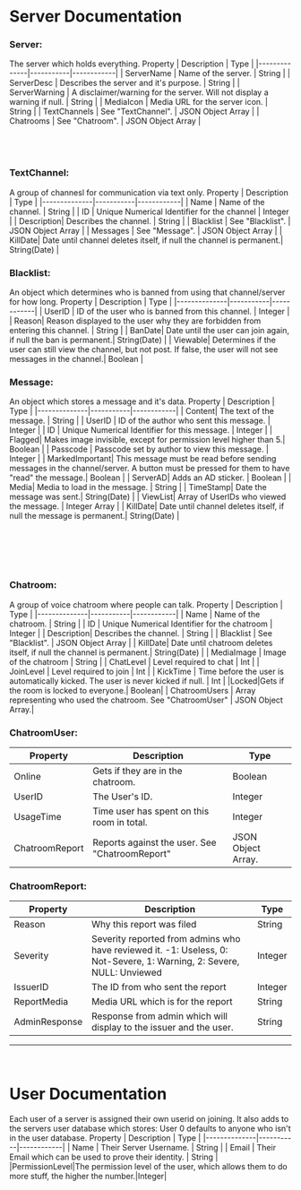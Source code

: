# Server Documentation
### Server:
The server which holds everything.
 Property         | Description    | Type |
|--------------|-----------|------------|
| ServerName | Name of the server.      | String      |
| ServerDesc | Describes the server and it's purpose.      | String      |
| ServerWarning | A disclaimer/warning for the server. Will not display a warning if null.      | String      |
| MediaIcon | Media URL for the server icon.      | String      |
| TextChannels | See "TextChannel".      | JSON Object Array     |
| Chatrooms | See "Chatroom".      | JSON Object Array     |
<br />
<br />
<br />
<br />

### TextChannel:
A group of channesl for communication via text only.
 Property         | Description    | Type |
|--------------|-----------|------------|
| Name | Name of the channel.      | String      |
| ID | Unique Numerical Identifier for the channel      | Integer     |
| Description| Describes the channel.   | String      |
| Blacklist | See "Blacklist".      | JSON Object Array      |
| Messages | See "Message".      | JSON Object Array     |
| KillDate| Date until channel deletes itself, if null the channel is permanent.| String(Date)      |
### Blacklist:
An object which determines who is banned from using that channel/server for how long.
 Property         | Description    | Type |
|--------------|-----------|------------|
| UserID | ID of the user who is banned from this channel.     | Integer     |
| Reason| Reason displayed to the user why they are forbidden from entering this channel.   | String      |
| BanDate| Date until the user can join again, if null the ban is permanent.| String(Date)      |
| Viewable| Determines if the user can still view the channel, but not post. If false, the user will not see messages in the channel.| Boolean     |

### Message:
An object which stores a message and it's data.
 Property         | Description    | Type |
|--------------|-----------|------------|
| Content| The text of the message.  | String      |
| UserID | ID of the author who sent this message.     | Integer     |
| ID | Unique Numerical Identifier for this message.     | Integer     |
| Flagged| Makes image invisible, except for permission level higher than 5.| Boolean     |
| Passcode | Passcode set by author to view this message.    | Integer     |
| MarkedImportant| This message must be read before sending messages in the channel/server. A button must be pressed for them to have "read" the message.| Boolean     |
| ServerAD| Adds an AD sticker. | Boolean     |
| Media| Media to load in the message.  | String      |
| TimeStamp| Date the message was sent.| String(Date)      |
| ViewList| Array of UserIDs who viewed the message. | Integer Array     |
| KillDate| Date until channel deletes itself, if null the message is permanent.| String(Date)      |

<br />
<br />
<br />
<br />

### Chatroom:
A group of voice chatroom where people can talk.
 Property         | Description    | Type |
|--------------|-----------|------------|
| Name | Name of the chatroom.      | String      |
| ID | Unique Numerical Identifier for the chatroom      | Integer     |
| Description| Describes the channel.   | String      |
| Blacklist | See "Blacklist".      | JSON Object Array      |
| KillDate| Date until chatroom deletes itself, if null the channel is permanent.| String(Date)      |
| MediaImage | Image of the chatroom      | String      |
| ChatLevel | Level required to chat      | Int      |
| JoinLevel | Level required to join      | Int      |
| KickTime | Time before the user is automatically kicked. The user is never kicked if null.      | Int      |
|Locked|Gets if the room is locked to everyone.| Boolean|
| ChatroomUsers | Array representing who used the chatroom. See "ChatroomUser" | JSON Object Array.|
### ChatroomUser:
 Property         | Description    | Type |
|--------------|-----------|------------|
| Online | Gets if they are in the chatroom.      | Boolean     |
| UserID | The User's ID.      | Integer     |
| UsageTime | Time user has spent on this room in total.      | Integer     |
| ChatroomReport | Reports against the user. See "ChatroomReport" | JSON Object Array.|
### ChatroomReport:
 Property         | Description    | Type |
|--------------|-----------|------------|
| Reason | Why this report was filed      | String     |
| Severity | Severity reported from admins who have reviewed it. -1: Useless, 0: Not-Severe, 1: Warning, 2: Severe, NULL: Unviewed       | Integer     |
| IssuerID | The ID from who sent the report    | Integer     |
| ReportMedia |Media URL which is for the report| String |
| AdminResponse | Response from admin which will display to the issuer and the user.      | String     |

---
<br />


# User Documentation
Each user of a server is assigned their own userid on joining. It also adds to the servers user database which stores:
User 0 defaults to anyone who isn't in the user database.
 Property         | Description    | Type |
|--------------|-----------|------------|
| Name | Their Server Username.       | String     |
| Email | Their Email which can be used to prove their identity.     | String     |
|PermissionLevel|The permission level of the user, which allows them to do more stuff, the higher the number.|Integer|
